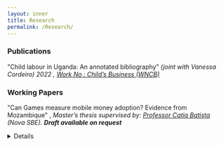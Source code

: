 ```yaml
---
layout: inner
title: Research
permalink: /Research/
---
```


### Publications 

"Child labour in Uganda: An annotated bibliography" _(joint with Vanessa Cordeiro) 2022 , [Work No : Child’s Business (WNCB) ](/Uganda-1.pdf)_ 

### Working Papers

 "Can Games measure mobile money adoption? Evidence from Mozambique" , _Master’s thesis supervised by:  [Professor Catia Batista](https://www.catiabatista.org/) (Nova SBE). <b>Draft available on request</b>_
 <details>
<details>
<summary>Abstract</summary>
<pre>$ Forecasting the adoption of technological innovations is difficult but potentially impactful, particularly in rural lowincome communities worldwide. This paper tests a novel method to measure mobile money adoption by employing
behavioral measures to elicit preferences for saving or remitting using mobile money. I link these game decisions
to individual-level mobile money administrative transaction data; my findings show that while willingness to remit
through mobile money strongly predicts adoption in the second and third years after mobile money was introduced,
willingness to save in the mobile money game is a strong predictor of future mobile money cash-in and any mobile
money transaction in the first, second, and third years.</pre>
</details>


